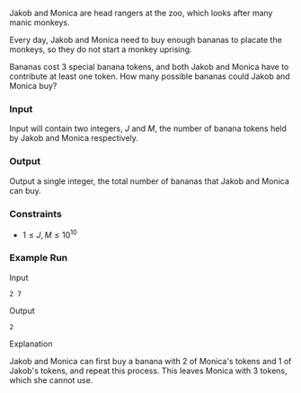 Jakob and Monica are head rangers at the zoo, which looks after many manic monkeys.

Every day, Jakob and Monica need to buy enough bananas to placate the monkeys, so they do not start a monkey uprising.

Bananas cost 3 special banana tokens, and both Jakob and Monica have to contribute at least one token. How many possible bananas could Jakob and Monica buy?

### Input

Input will contain two integers, $J$ and $M$, the number of banana tokens held by Jakob and Monica respectively.

### Output

Output a single integer, the total number of bananas that Jakob and Monica can buy.

### Constraints

* $1 \leq J, M \leq 10^{10}$

### Example Run

Input
```
2 7
```

Output
```
2
```

Explanation

Jakob and Monica can first buy a banana with 2 of Monica's tokens and 1 of Jakob's tokens, and repeat this process. This leaves Monica with 3 tokens, which she cannot use.
